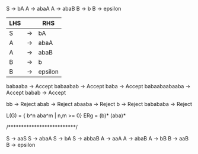 S -> bA
A -> abaA
A -> abaB
B -> b
B -> epsilon

LHS | | RHS
---|--|--------
S  | -> | bA
A  | -> | abaA
A  | -> | abaB
B  | -> | b
B  | -> | epsilon

		

babaaba       -> Accept
babaabab      -> Accept
baba          -> Accept
babaabaabaaba -> Accept
babab         -> Accept

bb            -> Reject
abab          -> Reject
abaaba        -> Reject
b             -> Reject
babababa      -> Reject

L(G) = { b^n aba^m | n,m >= 0}
ERg = (b)* (aba)*


/**************************/

S -> aaS
S -> abaA
S -> bA
S -> abbaB
A -> aaA
A -> abaB
A -> bB
B -> aaB
B -> epsilon